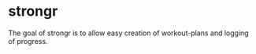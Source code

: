 
<!-- README.md is generated from README.Rmd. Please edit that file -->

# strongr

<!-- badges: start -->
<!-- badges: end -->

The goal of strongr is to allow easy creation of workout-plans and
logging of progress.
